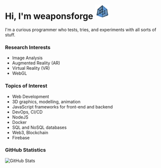# Hi, I'm weaponsforge <img src='tesseract3.gif' width=48 height=48 />

I'm a curious programmer who tests, tries, and experiments with all sorts of stuff.

### Research Interests

- Image Analysis
- Augmented Reality (AR)
- Virtual Reality (VR)
- WebGL

### Topics of Interest

- Web Development
- 3D graphics, modelling, animation
- JavaScript frameworks for front-end and backend
- DevOps, CI/CD
- NodeJS
- Docker
- SQL and NoSQL databases
- Web3, Blockchain
- Firebase

### GitHub Statistics

![GitHub Stats](https://github-readme-stats.vercel.app/api?username=weaponsforge&theme=algolia&show_icons=true&count_private=true)


